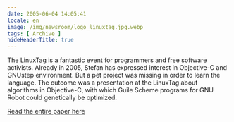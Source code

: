 ```yaml
---
date: 2005-06-04 14:05:41
locale: en
image: /img/newsroom/logo_linuxtag.jpg.webp
tags: [ Archive ]
hideHeaderTitle: true
---
```


The LinuxTag is a fantastic event for programmers and free software activists.  Already in 2005, Stefan has expressed interest in Objective-C and GNUstep environment. But a pet project was missing in order to learn the language. The outcome was a presentation at the LinuxTag about algorithms in Objective-C, with which Guile Scheme programs for GNU Robot could genetically be optimized.


[Read the entire paper here](http://www.free-it.org/archiv/talks_2005/paper-11061/paper-11061-de.pdf)